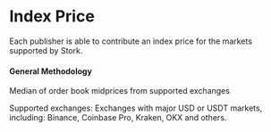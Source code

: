 # Index Price

Each publisher is able to contribute an index price for the markets supported by Stork.

#### General Methodology

Median of order book midprices from supported exchanges

Supported exchanges: Exchanges with major USD or USDT markets, including: Binance, Coinbase Pro, Kraken, OKX and others.
